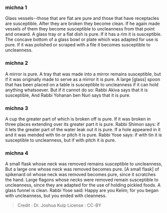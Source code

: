 
### michna 1
Glass vessels--those that are flat are pure and those that have receptacles are susceptible. After they are broken they become clean. If he again made vessels of them they become susceptible to uncleanness from that point and onward. A glass tray or a flat dish is pure. If it has a rim it is susceptible. The concave bottom of a glass  bowl or plate which was adapted for use is pure. If it was polished or scraped with a file it becomes susceptible to  uncleanness.

### michna 2
A mirror is pure. A tray that was made into a mirror remains susceptible, but if it was originally made to serve as a mirror it is pure. A large [glass] spoon that has been placed on a table is susceptible to uncleanness if it can hold anything whatsoever. But if it cannot do so: Rabbi Akiva says that it is susceptible, And Rabbi Yohanan ben Nuri says that it is pure.

### michna 3
A cup the greater part of which is broken off is pure. If it was broken in three places extending over its greater part it is pure. Rabbi Shimon says: if it lets the greater part of the water leak out it is pure. If a hole appeared in it and it was mended with tin or pitch it is pure. Rabbi Yose says:  if with tin it is susceptible to uncleanness, but if with pitch it is pure.

### michna 4
A small flask whose neck  was removed remains susceptible to uncleanness, But a large one whose neck was removed becomes pure. [A small flask] of spikenard oil whose neck was removed becomes pure, since it scratches the hand. Large flagons whose necks were removed remain susceptible to uncleanness, since they are adapted for the use of holding pickled foods. A glass funnel is clean. Rabbi Yose said: Happy are you Kelim; for you began with uncleanness, but you ended with cleanness.

>Credit : Dr. Joshua Kulp
>License : CC-BY